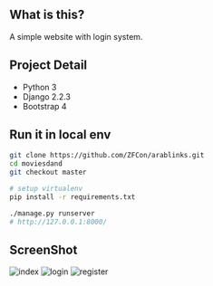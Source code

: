 ## What is this?
A simple website with login system.

## Project Detail

* Python 3
* Django 2.2.3
* Bootstrap 4

## Run it in local env

```bash
git clone https://github.com/ZFCon/arablinks.git
cd moviesdand
git checkout master

# setup virtualenv
pip install -r requirements.txt

./manage.py runserver
# http://127.0.0.1:8000/
```

## ScreenShot
![index](https://user-images.githubusercontent.com/26200198/70475588-833b0800-1add-11ea-98f4-d9c1a1ccdd9a.png)
![login](https://user-images.githubusercontent.com/26200198/70475590-83d39e80-1add-11ea-86ce-bf4c047b5ca1.png)
![register](https://user-images.githubusercontent.com/26200198/70475592-8504cb80-1add-11ea-8ad2-5ebe85f79a3a.png)
